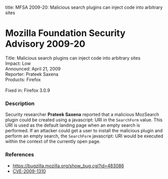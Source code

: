 title: MFSA 2009-20: Malicious search plugins can inject code into arbitrary sites

<h1>Mozilla Foundation Security Advisory 2009-20</h1>

<p>
<span class="label">Title:</span>      Malicious search plugins can inject code into arbitrary sites<br/>
<span class="label">Impact:</span>     Low<br/>
<span class="label">Announced:</span>  April 21, 2009<br/>
<span class="label">Reporter:</span>   Prateek Saxena<br/>
<span class="label">Products:</span>   Firefox<br/>
<br/>
<span class="label">Fixed in:</span>   Firefox 3.0.9<br/>
</p>


<h3>Description</h3>

<p>Security researcher <strong>Prateek Saxena</strong> reported that a
malicious MozSearch plugin could be created using a javascript: URI in
the <code>SearchForm</code> value.  This URI is used as the default
landing page when an empty search is performed.  If an attacker could
get a user to install the malicious plugin and perform an empty
search, the <code>SearchForm</code> javascript: URI would be executed
within the context of the currently open page.</p>

<h3>References</h3>

<ul>
  <li><a href="https://bugzilla.mozilla.org/show_bug.cgi?id=483086">https://bugzilla.mozilla.org/show_bug.cgi?id=483086</a></li>
  <li><a class="ex-ref" href="http://cve.mitre.org/cgi-bin/cvename.cgi?name=CVE-2009-1310">CVE-2009-1310</a></li>
</ul>




